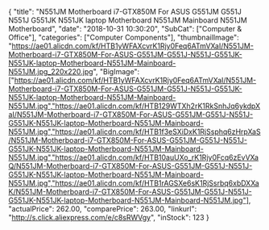 {
	"title": "N551JM Motherboard i7-GTX850M For ASUS G551JM G551J N551J G551JK N551JK laptop Motherboard N551JM Mainboard N551JM Motherboard",
	"date": "2018-10-31 10:30:20",
	"SubCat": ["Computer & Office"],
	"categories": ["Computer Components"],
	"thumbnailImage": "https://ae01.alicdn.com/kf/HTB1yWFAXcvrK1Rjy0Feq6ATmVXaI/N551JM-Motherboard-i7-GTX850M-For-ASUS-G551JM-G551J-N551J-G551JK-N551JK-laptop-Motherboard-N551JM-Mainboard-N551JM.jpg_220x220.jpg",
	"BigImage": ["https://ae01.alicdn.com/kf/HTB1yWFAXcvrK1Rjy0Feq6ATmVXaI/N551JM-Motherboard-i7-GTX850M-For-ASUS-G551JM-G551J-N551J-G551JK-N551JK-laptop-Motherboard-N551JM-Mainboard-N551JM.jpg","https://ae01.alicdn.com/kf/HTB129WTXh2rK1RkSnhJq6ykdpXaI/N551JM-Motherboard-i7-GTX850M-For-ASUS-G551JM-G551J-N551J-G551JK-N551JK-laptop-Motherboard-N551JM-Mainboard-N551JM.jpg","https://ae01.alicdn.com/kf/HTB1f3eSXiDxK1RjSsphq6zHrpXaS/N551JM-Motherboard-i7-GTX850M-For-ASUS-G551JM-G551J-N551J-G551JK-N551JK-laptop-Motherboard-N551JM-Mainboard-N551JM.jpg","https://ae01.alicdn.com/kf/HTB10auUXo_rK1Rjy0Fcq6zEvVXaQ/N551JM-Motherboard-i7-GTX850M-For-ASUS-G551JM-G551J-N551J-G551JK-N551JK-laptop-Motherboard-N551JM-Mainboard-N551JM.jpg","https://ae01.alicdn.com/kf/HTB1rAGSXe6sK1RjSsrbq6xbDXXaK/N551JM-Motherboard-i7-GTX850M-For-ASUS-G551JM-G551J-N551J-G551JK-N551JK-laptop-Motherboard-N551JM-Mainboard-N551JM.jpg"],
	"actualPrice": 262.00,
	"comparePrice": 263.00,
	"linkurl": "http://s.click.aliexpress.com/e/c8sRWVgy",
	"inStock": 123
}
